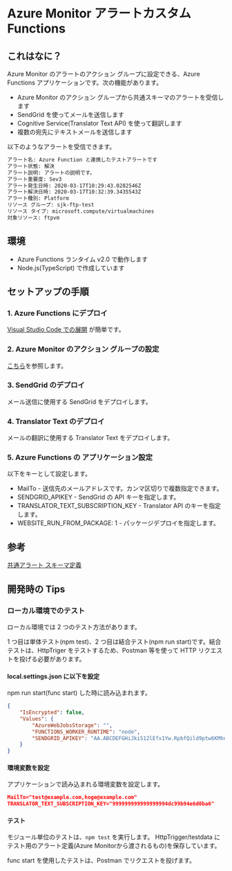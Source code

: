 # Azure Monitor アラートカスタム Functions

## これはなに？

Azure Monitor のアラートのアクション グループに設定できる、Azure Functions アプリケーションです。次の機能があります。

- Azure Monitor のアクション グループから共通スキーマのアラートを受信します
- SendGrid を使ってメールを送信します
- Cognitive Service(Translator Text API) を使って翻訳します
- 複数の宛先にテキストメールを送信します

以下のようなアラートを受信できます。

```txt
アラート名: Azure Function と連携したテストアラートです
アラート状態: 解決
アラート説明: アラートの説明です。
アラート重要度: Sev3
アラート発生日時: 2020-03-17T10:29:43.0282546Z
アラート解決日時: 2020-03-17T10:32:39.3435543Z
アラート種別: Platform
リソース グループ: sjk-ftp-test
リソース タイプ: microsoft.compute/virtualmachines
対象リソース: ftpvm
```

## 環境

- Azure Functions ランタイム v2.0 で動作します
- Node.js(TypeScript) で作成しています

## セットアップの手順

### 1. Azure Functions にデプロイ

[Visual Studio Code での展開](https://docs.microsoft.com/ja-jp/azure/azure-functions/functions-create-first-function-vs-code?pivots=programming-language-csharp#publish-the-project-to-azure) が簡単です。

### 2. Azure Monitor のアクション グループの設定

[こちら](https://docs.microsoft.com/ja-jp/azure/azure-monitor/platform/action-groups)を参照します。

### 3. SendGrid のデプロイ

メール送信に使用する SendGrid をデプロイします。

### 4. Translator Text のデプロイ

メールの翻訳に使用する Translator Text をデプロイします。

### 5. Azure Functions の アプリケーション設定

以下をキーとして設定します。

- MailTo - 送信先のメールアドレスです。カンマ区切りで複数指定できます。
- SENDGRID_APIKEY - SendGrid の API キーを指定します。
- TRANSLATOR_TEXT_SUBSCRIPTION_KEY - Translator API のキーを指定します。
- WEBSITE_RUN_FROM_PACKAGE: 1 - パッケージデプロイを指定します。

## 参考

[共通アラート スキーマ定義](https://docs.microsoft.com/ja-jp/azure/azure-monitor/platform/alerts-common-schema-definitions)

## 開発時の Tips

### ローカル環境でのテスト

ローカル環境では 2 つのテスト方法があります。

1 つ目は単体テスト(npm test)、2 つ目は結合テスト(npm run start)です。結合テストは、HttpTriger をテストするため、Postman 等を使って HTTP リクエストを投げる必要があります。

#### local.settings.json に以下を設定

npm run start(func start) した時に読み込まれます。

```json
{
    "IsEncrypted": false,
    "Values": {
        "AzureWebJobsStorage": "",
        "FUNCTIONS_WORKER_RUNTIME": "node",
        "SENDGRID_APIKEY": "AA.ABCDEFGHiJkiS12lEfx1Yw.RpbfQild9ptw6KMhnCqXm4zMg5mWSERXLavSnwoLApg" // SendGrid の出力バインドで使われます
    }
}
```

#### 環境変数を設定

アプリケーションで読み込まれる環境変数を設定します。

```json
MailTo="test@example.com,hoge@example.com"
TRANSLATOR_TEXT_SUBSCRIPTION_KEY="999999999999999994dc99b94e6d0ba6"
```

#### テスト

モジュール単位のテストは、`npm test` を実行します。 HttpTrigger/testdata にテスト用のアラート定義(Azure Monitorから渡されるもの)を保存しています。

func start を使用したテストは、Postman でリクエストを投げます。
